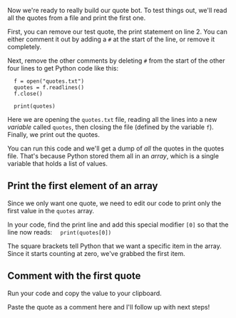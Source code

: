 Now we're ready to really build our quote bot. To test things out, we'll read all the quotes from a file and print the first one.

First, you can remove our test quote, the print statement on line 2. You can either comment it out by adding a `#` at the start of the line, or remove it completely.

Next, remove the other comments by deleting `#` from the start of the other four lines to get Python code like this:

```
  f = open("quotes.txt")
  quotes = f.readlines()
  f.close()

  print(quotes)
```

Here we are opening the `quotes.txt` file, reading all the lines into a new _variable_ called `quotes`, then closing the file (defined by the variable `f`). Finally, we print out the quotes.

You can run this code and we'll get a dump of _all_ the quotes in the quotes file. That's because Python stored them all in an _array_, which is a single variable that holds a list of values.

## Print the first element of an array

Since we only want one quote, we need to edit our code to print only the first value in the `quotes` array.

In your code, find the print line and add this special modifier `[0]` so that the line now reads:
`  print(quotes[0])`

The square brackets tell Python that we want a specific item in the array. Since it starts counting at zero, we've grabbed the first item.

## Comment with the first quote

Run your code and copy the value to your clipboard.

Paste the quote as a comment here and I'll follow up with next steps!
